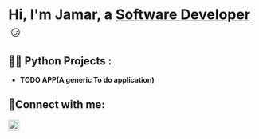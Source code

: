 <h1>Hi, I'm Jamar, a <a href="https://linkedin.com/in/jamarpelzer">Software Developer</a>☺</h1>

<h2>👨‍💻 Python Projects :</h2>

- <b>TODO APP(A generic To do application)</b>
  

<h2>🤳Connect with me:</h2>

[<img align="left" alt="Josh | LinkedIn" width="22px" src="https://cdn.jsdelivr.net/npm/simple-icons@v3/icons/linkedin.svg" />][linkedin]


[linkedin]: https://linkedin.com/in/jamarpelzer
